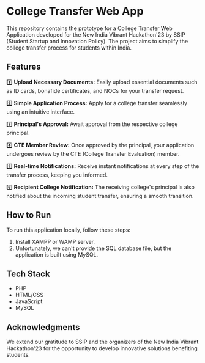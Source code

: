 # College Transfer Web App

This repository contains the prototype for a College Transfer Web Application developed for the New India Vibrant Hackathon'23 by SSIP (Student Startup and Innovation Policy). The project aims to simplify the college transfer process for students within India.

## Features

1️⃣ **Upload Necessary Documents:** Easily upload essential documents such as ID cards, bonafide certificates, and NOCs for your transfer request.

2️⃣ **Simple Application Process:** Apply for a college transfer seamlessly using an intuitive interface.

3️⃣ **Principal's Approval:** Await approval from the respective college principal.

4️⃣ **CTE Member Review:** Once approved by the principal, your application undergoes review by the CTE (College Transfer Evaluation) member.

5️⃣ **Real-time Notifications:** Receive instant notifications at every step of the transfer process, keeping you informed.

6️⃣ **Recipient College Notification:** The receiving college's principal is also notified about the incoming student transfer, ensuring a smooth transition.

## How to Run

To run this application locally, follow these steps:

1. Install XAMPP or WAMP server.
2. Unfortunately, we can't provide the SQL database file, but the application is built using MySQL.


## Tech Stack

- PHP
- HTML/CSS
- JavaScript
- MySQL

## Acknowledgments

We extend our gratitude to SSIP and the organizers of the New India Vibrant Hackathon'23 for the opportunity to develop innovative solutions benefiting students.

